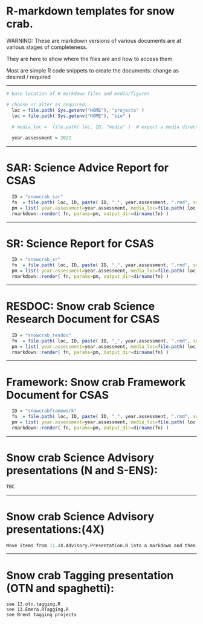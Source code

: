# R-markdown templates for snow crab. 

WARNING: These are markdown versions of various documents are at various stages of completeness.  

They are here to show where the files are and how to access them. 

Most are simple R code snippets to create the documents: change as desired / required 

---

```r
# base location of R-markdown files and media/figures

# choose or alter as required:
  loc = file.path( Sys.getenv("HOME"), "projects" )
  loc = file.path( Sys.getenv("HOME"), "bio" )
  
  # media_loc =  file.path( loc, ID, "media" )  # expect a media directory within each project

  year.assessment = 2022
```

---

# SAR: Science Advice Report for CSAS 
```r 
  ID = "snowcrab_sar"
  fn  = file.path( loc, ID, paste( ID, "_", year.assessment, ".rmd", sep="") )
  pm = list( year.assessment=year.assessment, media_loc=file.path( loc, ID, "media" ) )
  rmarkdown::render( fn, params=pm, output_dir=dirname(fn) )
```

---

# SR: Science Report for CSAS 
 
```r 
  ID = "snowcrab_sr"
  fn  = file.path( loc, ID, paste( ID, "_", year.assessment, ".rmd", sep="") )
  pm = list( year.assessment=year.assessment, media_loc=file.path( loc, ID, "media" )  )
  rmarkdown::render( fn, params=pm, output_dir=dirname(fn) )
```

---

# RESDOC: Snow crab Science Research Document for CSAS 

```r 
  ID = "snowcrab_resdoc"
  fn  = file.path( loc, ID, paste( ID, "_", year.assessment, ".rmd", sep="") )
  pm = list( year.assessment=year.assessment, media_loc=file.path( loc, ID, "media" )  )
  rmarkdown::render( fn, params=pm, output_dir=dirname(fn) )
```

---

# Framework: Snow crab Framework Document for CSAS 

```r 
  ID = "snowcrabframework"
  fn  = file.path( loc, ID, paste( ID, "_", year.assessment, ".rmd", sep="") )
  pm = list( year.assessment=year.assessment, media_loc=file.path( loc, ID, "media" )  )
  rmarkdown::render( fn, params=pm, output_dir=dirname(fn) )
```


---

# Snow crab Science Advisory presentations (N and S-ENS):
 
```r 
TBC
```

---

# Snow crab Science Advisory presentations:(4X)

```r 
Move items from 11.4X.Advisory.Presentation.R into a markdown and then add the call here
```



---

# Snow crab Tagging presentation (OTN and spaghetti):
    see 13.otn.tagging.R
    see 13.Emera.RTagging.R
    see Brent tagging projects


